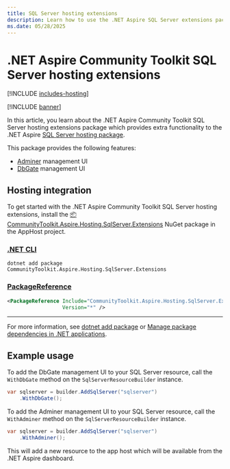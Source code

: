 ```yaml
---
title: SQL Server hosting extensions
description: Learn how to use the .NET Aspire SQL Server extensions package which provides extra functionality to the .NET Aspire SQL Server hosting package.
ms.date: 05/28/2025
---
```


# .NET Aspire Community Toolkit SQL Server hosting extensions

[!INCLUDE [includes-hosting](../includes/includes-hosting.md)]

[!INCLUDE [banner](includes/banner.md)]

In this article, you learn about the .NET Aspire Community Toolkit SQL Server hosting extensions package which provides extra functionality to the .NET Aspire [SQL Server hosting package](https://nuget.org/packages/Aspire.Hosting.SQLServer).

This package provides the following features:

- [Adminer](https://adminer.org/) management UI
- [DbGate](https://dbgate.org/) management UI

## Hosting integration

To get started with the .NET Aspire Community Toolkit SQL Server hosting extensions, install the [📦 CommunityToolkit.Aspire.Hosting.SqlServer.Extensions](https://nuget.org/packages/CommunityToolkit.Aspire.Hosting.SqlServer.Extensions) NuGet package in the AppHost project.

### [.NET CLI](#tab/dotnet-cli)

```dotnetcli
dotnet add package CommunityToolkit.Aspire.Hosting.SqlServer.Extensions
```

### [PackageReference](#tab/package-reference)

```xml
<PackageReference Include="CommunityToolkit.Aspire.Hosting.SqlServer.Extensions"
                  Version="*" />
```

---

For more information, see [dotnet add package](/dotnet/core/tools/dotnet-add-package) or [Manage package dependencies in .NET applications](/dotnet/core/tools/dependencies).

## Example usage

To add the DbGate management UI to your SQL Server resource, call the `WithDbGate` method on the `SqlServerResourceBuilder` instance.

```csharp
var sqlserver = builder.AddSqlServer("sqlserver")
    .WithDbGate();
```

To add the Adminer management UI to your SQL Server resource, call the `WithAdminer` method on the `SqlServerResourceBuilder` instance.

```csharp
var sqlserver = builder.AddSqlServer("sqlserver")
    .WithAdminer();
```

This will add a new resource to the app host which will be available from the .NET Aspire dashboard.
